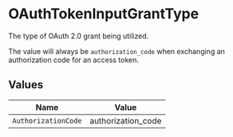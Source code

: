 # OAuthTokenInputGrantType

The type of OAuth 2.0 grant being utilized. 

The value will always be `authorization_code` when exchanging an authorization code for an access token.



## Values

| Name                | Value               |
| ------------------- | ------------------- |
| `AuthorizationCode` | authorization_code  |